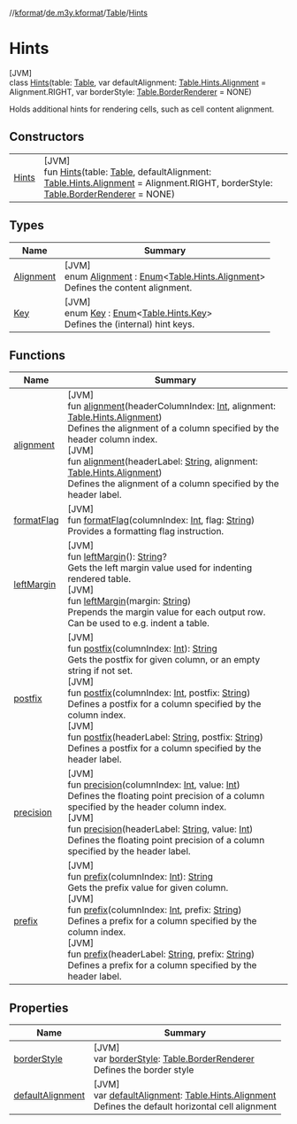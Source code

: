 //[kformat](../../../../index.md)/[de.m3y.kformat](../../index.md)/[Table](../index.md)/[Hints](index.md)

# Hints

[JVM]\
class [Hints](index.md)(table: [Table](../index.md), var defaultAlignment: [Table.Hints.Alignment](-alignment/index.md) = Alignment.RIGHT, var borderStyle: [Table.BorderRenderer](../-border-renderer/index.md) = NONE)

Holds additional hints for rendering cells, such as cell content alignment.

## Constructors

| | |
|---|---|
| [Hints](-hints.md) | [JVM]<br>fun [Hints](-hints.md)(table: [Table](../index.md), defaultAlignment: [Table.Hints.Alignment](-alignment/index.md) = Alignment.RIGHT, borderStyle: [Table.BorderRenderer](../-border-renderer/index.md) = NONE) |

## Types

| Name | Summary |
|---|---|
| [Alignment](-alignment/index.md) | [JVM]<br>enum [Alignment](-alignment/index.md) : [Enum](https://kotlinlang.org/api/latest/jvm/stdlib/kotlin/-enum/index.html)&lt;[Table.Hints.Alignment](-alignment/index.md)&gt; <br>Defines the content alignment. |
| [Key](-key/index.md) | [JVM]<br>enum [Key](-key/index.md) : [Enum](https://kotlinlang.org/api/latest/jvm/stdlib/kotlin/-enum/index.html)&lt;[Table.Hints.Key](-key/index.md)&gt; <br>Defines the (internal) hint keys. |

## Functions

| Name | Summary |
|---|---|
| [alignment](alignment.md) | [JVM]<br>fun [alignment](alignment.md)(headerColumnIndex: [Int](https://kotlinlang.org/api/latest/jvm/stdlib/kotlin/-int/index.html), alignment: [Table.Hints.Alignment](-alignment/index.md))<br>Defines the alignment of a column specified by the header column index.<br>[JVM]<br>fun [alignment](alignment.md)(headerLabel: [String](https://kotlinlang.org/api/latest/jvm/stdlib/kotlin/-string/index.html), alignment: [Table.Hints.Alignment](-alignment/index.md))<br>Defines the alignment of a column specified by the header label. |
| [formatFlag](format-flag.md) | [JVM]<br>fun [formatFlag](format-flag.md)(columnIndex: [Int](https://kotlinlang.org/api/latest/jvm/stdlib/kotlin/-int/index.html), flag: [String](https://kotlinlang.org/api/latest/jvm/stdlib/kotlin/-string/index.html))<br>Provides a formatting flag instruction. |
| [leftMargin](left-margin.md) | [JVM]<br>fun [leftMargin](left-margin.md)(): [String](https://kotlinlang.org/api/latest/jvm/stdlib/kotlin/-string/index.html)?<br>Gets the left margin value used for indenting rendered table.<br>[JVM]<br>fun [leftMargin](left-margin.md)(margin: [String](https://kotlinlang.org/api/latest/jvm/stdlib/kotlin/-string/index.html))<br>Prepends the margin value for each output row. Can be used to e.g. indent a table. |
| [postfix](postfix.md) | [JVM]<br>fun [postfix](postfix.md)(columnIndex: [Int](https://kotlinlang.org/api/latest/jvm/stdlib/kotlin/-int/index.html)): [String](https://kotlinlang.org/api/latest/jvm/stdlib/kotlin/-string/index.html)<br>Gets the postfix for given column, or an empty string if not set.<br>[JVM]<br>fun [postfix](postfix.md)(columnIndex: [Int](https://kotlinlang.org/api/latest/jvm/stdlib/kotlin/-int/index.html), postfix: [String](https://kotlinlang.org/api/latest/jvm/stdlib/kotlin/-string/index.html))<br>Defines a postfix for a column specified by the column index.<br>[JVM]<br>fun [postfix](postfix.md)(headerLabel: [String](https://kotlinlang.org/api/latest/jvm/stdlib/kotlin/-string/index.html), postfix: [String](https://kotlinlang.org/api/latest/jvm/stdlib/kotlin/-string/index.html))<br>Defines a postfix for a column specified by the header label. |
| [precision](precision.md) | [JVM]<br>fun [precision](precision.md)(columnIndex: [Int](https://kotlinlang.org/api/latest/jvm/stdlib/kotlin/-int/index.html), value: [Int](https://kotlinlang.org/api/latest/jvm/stdlib/kotlin/-int/index.html))<br>Defines the floating point precision of a column specified by the header column index.<br>[JVM]<br>fun [precision](precision.md)(headerLabel: [String](https://kotlinlang.org/api/latest/jvm/stdlib/kotlin/-string/index.html), value: [Int](https://kotlinlang.org/api/latest/jvm/stdlib/kotlin/-int/index.html))<br>Defines the floating point precision of a column specified by the header label. |
| [prefix](prefix.md) | [JVM]<br>fun [prefix](prefix.md)(columnIndex: [Int](https://kotlinlang.org/api/latest/jvm/stdlib/kotlin/-int/index.html)): [String](https://kotlinlang.org/api/latest/jvm/stdlib/kotlin/-string/index.html)<br>Gets the prefix value for given column.<br>[JVM]<br>fun [prefix](prefix.md)(columnIndex: [Int](https://kotlinlang.org/api/latest/jvm/stdlib/kotlin/-int/index.html), prefix: [String](https://kotlinlang.org/api/latest/jvm/stdlib/kotlin/-string/index.html))<br>Defines a prefix for a column specified by the column index.<br>[JVM]<br>fun [prefix](prefix.md)(headerLabel: [String](https://kotlinlang.org/api/latest/jvm/stdlib/kotlin/-string/index.html), prefix: [String](https://kotlinlang.org/api/latest/jvm/stdlib/kotlin/-string/index.html))<br>Defines a prefix for a column specified by the header label. |

## Properties

| Name | Summary |
|---|---|
| [borderStyle](border-style.md) | [JVM]<br>var [borderStyle](border-style.md): [Table.BorderRenderer](../-border-renderer/index.md)<br>Defines the border style |
| [defaultAlignment](default-alignment.md) | [JVM]<br>var [defaultAlignment](default-alignment.md): [Table.Hints.Alignment](-alignment/index.md)<br>Defines the default horizontal cell alignment |
